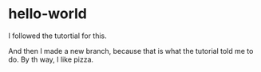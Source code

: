 # hello-world
I followed the tutortial for this. 

And then I made a new branch, because that is what the tutorial told me to do. By th way, I like pizza.

